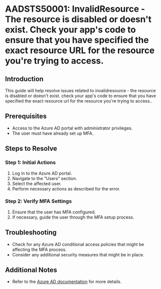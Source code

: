 
# AADSTS50001: InvalidResource - The resource is disabled or doesn't exist. Check your app's code to ensure that you have specified the exact resource URL for the resource you're trying to access.

## Introduction
This guide will help resolve issues related to invalidresource - the resource is disabled or doesn't exist. check your app's code to ensure that you have specified the exact resource url for the resource you're trying to access..

## Prerequisites
- Access to the Azure AD portal with administrator privileges.
- The user must have already set up MFA.

## Steps to Resolve

### Step 1: Initial Actions
1. Log in to the Azure AD portal.
2. Navigate to the "Users" section.
3. Select the affected user.
4. Perform necessary actions as described for the error.

### Step 2: Verify MFA Settings
1. Ensure that the user has MFA configured.
2. If necessary, guide the user through the MFA setup process.

## Troubleshooting
- Check for any Azure AD conditional access policies that might be affecting the MFA process.
- Consider any additional security measures that might be in place.

## Additional Notes
- Refer to the [Azure AD documentation](https://learn.microsoft.com/en-us/azure/active-directory/) for more details.
